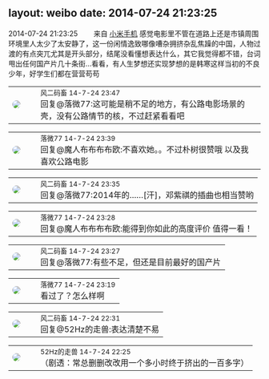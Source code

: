 layout: weibo
date: 2014-07-24 21:23:25
---
<meta name="referrer" content="no-referrer" />

2014-07-24 21:23:25  &nbsp;&nbsp;&nbsp;&nbsp;&nbsp;&nbsp; 来自 <a href="http://app.weibo.com/t/feed/22zMnn" rel="nofollow">小米手机</a>
感觉电影里不管在道路上还是市镇周围环境里人太少了太安静了，这一份闲情逸致哪像嘈杂拥挤杂乱焦躁的中国，人物过渡的有点突兀尤其是开头部分，结尾没看懂想表达什么，其它我觉得都不错，台词甩出任何国产片几十条街…看看，有人生梦想还实现梦想的是韩寒这样当初的不良少年，好学生们都在营营苟苟 ​​​

<table style="width: 100%;">
  <tr>
    <td style="width: 40px;"><img style="border-radius:50%" src="https://tva3.sinaimg.cn/crop.0.0.639.639.50/6d2a6003jw8f3idy69w2gj20hs0hrt9g.jpg?KID=imgbed,tva&Expires=1624465760&ssig=KgSP4g0Jco"></td>
    <td colspan="2"><small>风二码畜 14-7-24 23:47</small><br/>回复@落微77:这可能是稍不足的地方，有公路电影场景的壳，没有公路情节的核，不过赶紧看看吧</td>
  </tr>
</table>

<table style="width: 100%;">
  <tr>
    <td style="width: 40px;"><img style="border-radius:50%" src="https://tvax4.sinaimg.cn/crop.0.0.750.750.50/633ca6dely8feogmo0w8ej20ku0kuwgt.jpg?KID=imgbed,tva&Expires=1624465760&ssig=tcj0xP5ETB"></td>
    <td colspan="2"><small>落微77 14-7-24 23:39</small><br/>回复@魔人布布布布欧:不喜欢她。。不过朴树很赞哦 以及我喜欢公路电影</td>
  </tr>
</table>

<table style="width: 100%;">
  <tr>
    <td style="width: 40px;"><img style="border-radius:50%" src="https://tva3.sinaimg.cn/crop.0.0.639.639.50/6d2a6003jw8f3idy69w2gj20hs0hrt9g.jpg?KID=imgbed,tva&Expires=1624465760&ssig=KgSP4g0Jco"></td>
    <td colspan="2"><small>风二码畜 14-7-24 23:35</small><br/>回复@落微77:2014年的……[汗]，邓紫祺的插曲也相当赞哟</td>
  </tr>
</table>

<table style="width: 100%;">
  <tr>
    <td style="width: 40px;"><img style="border-radius:50%" src="https://tvax4.sinaimg.cn/crop.0.0.750.750.50/633ca6dely8feogmo0w8ej20ku0kuwgt.jpg?KID=imgbed,tva&Expires=1624465760&ssig=tcj0xP5ETB"></td>
    <td colspan="2"><small>落微77 14-7-24 23:28</small><br/>回复@魔人布布布布欧:能得到你如此的高度评价 值得一看！</td>
  </tr>
</table>

<table style="width: 100%;">
  <tr>
    <td style="width: 40px;"><img style="border-radius:50%" src="https://tva3.sinaimg.cn/crop.0.0.639.639.50/6d2a6003jw8f3idy69w2gj20hs0hrt9g.jpg?KID=imgbed,tva&Expires=1624465760&ssig=KgSP4g0Jco"></td>
    <td colspan="2"><small>风二码畜 14-7-24 23:27</small><br/>回复@落微77:有些不足，但还是目前最好的国产片</td>
  </tr>
</table>

<table style="width: 100%;">
  <tr>
    <td style="width: 40px;"><img style="border-radius:50%" src="https://tvax4.sinaimg.cn/crop.0.0.750.750.50/633ca6dely8feogmo0w8ej20ku0kuwgt.jpg?KID=imgbed,tva&Expires=1624465760&ssig=tcj0xP5ETB"></td>
    <td colspan="2"><small>落微77 14-7-24 23:19</small><br/>看过了？怎么样啊</td>
  </tr>
</table>

<table style="width: 100%;">
  <tr>
    <td style="width: 40px;"><img style="border-radius:50%" src="https://tva3.sinaimg.cn/crop.0.0.639.639.50/6d2a6003jw8f3idy69w2gj20hs0hrt9g.jpg?KID=imgbed,tva&Expires=1624465760&ssig=KgSP4g0Jco"></td>
    <td colspan="2"><small>风二码畜 14-7-24 22:31</small><br/>回复@52Hz的走兽:表达清楚不易</td>
  </tr>
</table>

<table style="width: 100%;">
  <tr>
    <td style="width: 40px;"><img style="border-radius:50%" src="https://tva4.sinaimg.cn/crop.0.0.180.180.50/8beaf773jw1e8qgp5bmzyj2050050aa8.jpg?KID=imgbed,tva&Expires=1624465760&ssig=kqiwk11USV"></td>
    <td colspan="2"><small>52Hz的走兽 14-7-24 22:25</small><br/>（剧透：常总删删改改用一个多小时终于挤出的一百多字）</td>
  </tr>
</table>
